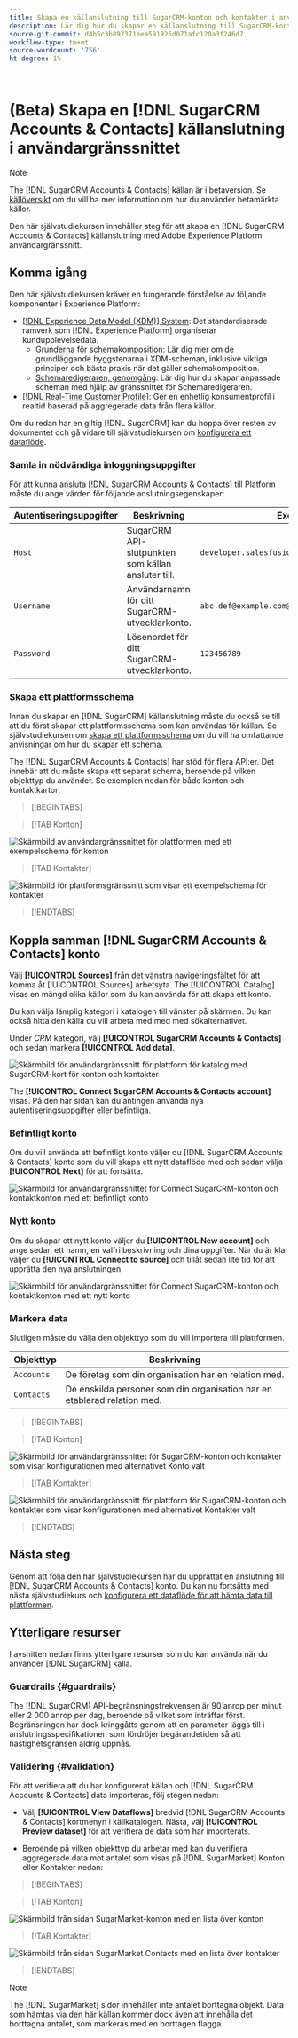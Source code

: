 ```yaml
---
title: Skapa en källanslutning till SugarCRM-konton och kontakter i användargränssnittet
description: Lär dig hur du skapar en källanslutning till SugarCRM-konton och kontakter med hjälp av Adobe Experience Platform användargränssnitt.
source-git-commit: d4b5c3b897371eea591925d071afc120a3f246d7
workflow-type: tm+mt
source-wordcount: '756'
ht-degree: 1%

---
```


# (Beta) Skapa en [!DNL SugarCRM Accounts & Contacts] källanslutning i användargränssnittet

>[!NOTE]
>
>The [!DNL SugarCRM Accounts & Contacts] källan är i betaversion. Se [källöversikt](../../../../home.md#terms-and-conditions) om du vill ha mer information om hur du använder betamärkta källor.

Den här självstudiekursen innehåller steg för att skapa en [!DNL SugarCRM Accounts & Contacts] källanslutning med Adobe Experience Platform användargränssnitt.

## Komma igång

Den här självstudiekursen kräver en fungerande förståelse av följande komponenter i Experience Platform:

* [[!DNL Experience Data Model (XDM)] System](../../../../../xdm/home.md): Det standardiserade ramverk som [!DNL Experience Platform] organiserar kundupplevelsedata.
   * [Grunderna för schemakomposition](../../../../../xdm/schema/composition.md): Lär dig mer om de grundläggande byggstenarna i XDM-scheman, inklusive viktiga principer och bästa praxis när det gäller schemakomposition.
   * [Schemaredigeraren, genomgång](../../../../../xdm/tutorials/create-schema-ui.md): Lär dig hur du skapar anpassade scheman med hjälp av gränssnittet för Schemaredigeraren.
* [[!DNL Real-Time Customer Profile]](../../../../../profile/home.md): Ger en enhetlig konsumentprofil i realtid baserad på aggregerade data från flera källor.

Om du redan har en giltig [!DNL SugarCRM] kan du hoppa över resten av dokumentet och gå vidare till självstudiekursen om [konfigurera ett dataflöde](../../dataflow/crm.md).

### Samla in nödvändiga inloggningsuppgifter

För att kunna ansluta [!DNL SugarCRM Accounts & Contacts] till Platform måste du ange värden för följande anslutningsegenskaper:

| Autentiseringsuppgifter | Beskrivning | Exempel |
| --- | --- | --- |
| `Host` | SugarCRM API-slutpunkten som källan ansluter till. | `developer.salesfusion.com` |
| `Username` | Användarnamn för ditt SugarCRM-utvecklarkonto. | `abc.def@example.com@sugarmarketdemo000.com` |
| `Password` | Lösenordet för ditt SugarCRM-utvecklarkonto. | `123456789` |

### Skapa ett plattformsschema

Innan du skapar en [!DNL SugarCRM] källanslutning måste du också se till att du först skapar ett plattformsschema som kan användas för källan. Se självstudiekursen om [skapa ett plattformsschema](../../../../../xdm/schema/composition.md) om du vill ha omfattande anvisningar om hur du skapar ett schema.

The [!DNL SugarCRM Accounts & Contacts] har stöd för flera API:er. Det innebär att du måste skapa ett separat schema, beroende på vilken objekttyp du använder. Se exemplen nedan för både konton och kontaktkartor:

>[!BEGINTABS]

>[!TAB Konton]

![Skärmbild av användargränssnittet för plattformen med ett exempelschema för konton](../../../../images/tutorials/create/sugarcrm-accounts-contacts/sugarcrm-schema-accounts.png)

>[!TAB Kontakter]

![Skärmbild för plattformsgränssnitt som visar ett exempelschema för kontakter](../../../../images/tutorials/create/sugarcrm-accounts-contacts/sugarcrm-schema-contacts.png)

>[!ENDTABS]

## Koppla samman [!DNL SugarCRM Accounts & Contacts] konto

Välj **[!UICONTROL Sources]** från det vänstra navigeringsfältet för att komma åt [!UICONTROL Sources] arbetsyta. The [!UICONTROL Catalog] visas en mängd olika källor som du kan använda för att skapa ett konto.

Du kan välja lämplig kategori i katalogen till vänster på skärmen. Du kan också hitta den källa du vill arbeta med med med sökalternativet.

Under *CRM* kategori, välj **[!UICONTROL SugarCRM Accounts & Contacts]** och sedan markera **[!UICONTROL Add data]**.

![Skärmbild för användargränssnitt för plattform för katalog med SugarCRM-kort för konton och kontakter](../../../../images/tutorials/create/sugarcrm-accounts-contacts/catalog-sugarcrm-accounts-contacts.png)

The **[!UICONTROL Connect SugarCRM Accounts & Contacts account]** visas. På den här sidan kan du antingen använda nya autentiseringsuppgifter eller befintliga.

### Befintligt konto

Om du vill använda ett befintligt konto väljer du [!DNL SugarCRM Accounts & Contacts] konto som du vill skapa ett nytt dataflöde med och sedan välja **[!UICONTROL Next]** för att fortsätta.

![Skärmbild för användargränssnittet för Connect SugarCRM-konton och kontaktkonton med ett befintligt konto](../../../../images/tutorials/create/sugarcrm-accounts-contacts/existing.png)

### Nytt konto

Om du skapar ett nytt konto väljer du **[!UICONTROL New account]** och ange sedan ett namn, en valfri beskrivning och dina uppgifter. När du är klar väljer du **[!UICONTROL Connect to source]** och tillåt sedan lite tid för att upprätta den nya anslutningen.

![Skärmbild för användargränssnittet för Connect SugarCRM-konton och kontaktkonton med ett nytt konto](../../../../images/tutorials/create/sugarcrm-accounts-contacts/new.png)

### Markera data

Slutligen måste du välja den objekttyp som du vill importera till plattformen.

| Objekttyp | Beskrivning |
| --- | --- |
| `Accounts` | De företag som din organisation har en relation med. |
| `Contacts` | De enskilda personer som din organisation har en etablerad relation med. |

>[!BEGINTABS]

>[!TAB Konton]

![Skärmbild för användargränssnittet för SugarCRM-konton och kontakter som visar konfigurationen med alternativet Konto valt](../../../../images/tutorials/create/sugarcrm-accounts-contacts/configuration-accounts.png)

>[!TAB Kontakter]

![Skärmbild för användargränssnitt för plattform för SugarCRM-konton och kontakter som visar konfigurationen med alternativet Kontakter valt](../../../../images/tutorials/create/sugarcrm-accounts-contacts/configuration-contacts.png)

>[!ENDTABS]

## Nästa steg

Genom att följa den här självstudiekursen har du upprättat en anslutning till [!DNL SugarCRM Accounts & Contacts] konto. Du kan nu fortsätta med nästa självstudiekurs och [konfigurera ett dataflöde för att hämta data till plattformen](../../dataflow/crm.md).

## Ytterligare resurser

I avsnitten nedan finns ytterligare resurser som du kan använda när du använder [!DNL SugarCRM] källa.

### Guardrails {#guardrails}

The [!DNL SugarCRM] API-begränsningsfrekvensen är 90 anrop per minut eller 2 000 anrop per dag, beroende på vilket som inträffar först. Begränsningen har dock kringgåtts genom att en parameter läggs till i anslutningsspecifikationen som fördröjer begärandetiden så att hastighetsgränsen aldrig uppnås.

### Validering {#validation}

För att verifiera att du har konfigurerat källan och [!DNL SugarCRM Accounts & Contacts] data importeras, följ stegen nedan:

* Välj **[!UICONTROL View Dataflows]** bredvid [!DNL SugarCRM Accounts & Contacts] kortmenyn i källkatalogen. Nästa, välj **[!UICONTROL Preview dataset]** för att verifiera de data som har importerats.

* Beroende på vilken objekttyp du arbetar med kan du verifiera aggregerade data mot antalet som visas på [!DNL SugarMarket] Konton eller Kontakter nedan:

>[!BEGINTABS]

>[!TAB Konton]

![Skärmbild från sidan SugarMarket-konton med en lista över konton](../../../../images/tutorials/create/sugarcrm-accounts-contacts/sugarmarket-accounts.png)

>[!TAB Kontakter]

![Skärmbild från sidan SugarMarket Contacts med en lista över kontakter](../../../../images/tutorials/create/sugarcrm-accounts-contacts/sugarmarket-contacts.png)

>[!ENDTABS]

>[!NOTE]
>
>The [!DNL SugarMarket] sidor innehåller inte antalet borttagna objekt. Data som hämtas via den här källan kommer dock även att innehålla det borttagna antalet, som markeras med en borttagen flagga.